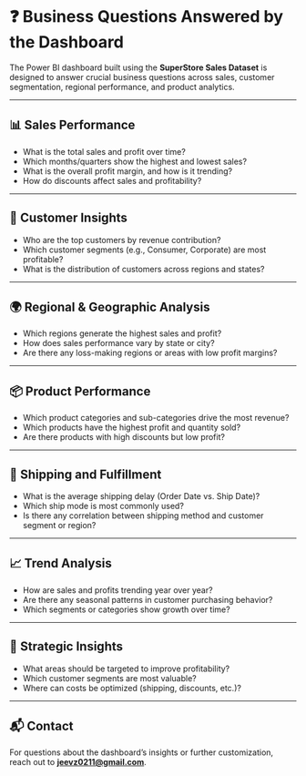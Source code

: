 # ❓ Business Questions Answered by the Dashboard

The Power BI dashboard built using the **SuperStore Sales Dataset** is designed to answer crucial business questions across sales, customer segmentation, regional performance, and product analytics.

---

## 📊 Sales Performance

- What is the total sales and profit over time?
- Which months/quarters show the highest and lowest sales?
- What is the overall profit margin, and how is it trending?
- How do discounts affect sales and profitability?

---

## 🧍 Customer Insights

- Who are the top customers by revenue contribution?
- Which customer segments (e.g., Consumer, Corporate) are most profitable?
- What is the distribution of customers across regions and states?

---

## 🌍 Regional & Geographic Analysis

- Which regions generate the highest sales and profit?
- How does sales performance vary by state or city?
- Are there any loss-making regions or areas with low profit margins?

---

## 📦 Product Performance

- Which product categories and sub-categories drive the most revenue?
- Which products have the highest profit and quantity sold?
- Are there products with high discounts but low profit?

---

## 🚚 Shipping and Fulfillment

- What is the average shipping delay (Order Date vs. Ship Date)?
- Which ship mode is most commonly used?
- Is there any correlation between shipping method and customer segment or region?

---

## 📈 Trend Analysis

- How are sales and profits trending year over year?
- Are there any seasonal patterns in customer purchasing behavior?
- Which segments or categories show growth over time?

---

## 🧠 Strategic Insights

- What areas should be targeted to improve profitability?
- Which customer segments are most valuable?
- Where can costs be optimized (shipping, discounts, etc.)?

---

## 📬 Contact

For questions about the dashboard’s insights or further customization, reach out to **jeevz0211@gmail.com**.


